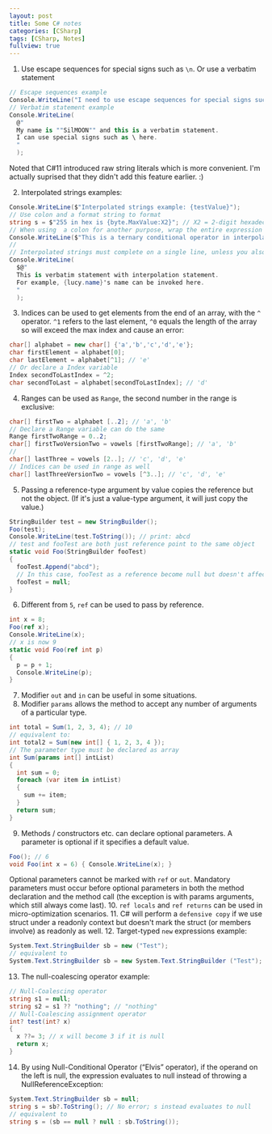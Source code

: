 ```yaml
---
layout: post
title: Some C# notes
categories: [CSharp]
tags: [CSharp, Notes]
fullview: true
---
```


1. Use escape sequences for special signs such as `\n`. Or use a verbatim statement
```C#
// Escape sequences example
Console.WriteLine("I need to use escape sequences for special signs such as \\ here.");
// Verbatim statement example
Console.WriteLine(
  @"
  My name is ""SilMOON"" and this is a verbatim statement.
  I can use special signs such as \ here.
  "
  );
```
Noted that C#11 introduced raw string literals which is more convenient. I'm actually suprised that they didn't add this feature earlier. :)

2. Interpolated strings examples:
```C#
Console.WriteLine($"Interpolated strings example: {testValue}");
// Use colon and a format string to format
string s = $"255 in hex is {byte.MaxValue:X2}"; // X2 = 2-digit hexadecimal
// When using  a colon for another purpose, wrap the entire expression in parentheses
Console.WriteLine($"This is a ternary conditional operator in interpolated strings example: {(testObj.Method() ? "result1" : "result2")}");
// 
// Interpolated strings must complete on a single line, unless you also specify the verbatim string operator:
Console.WriteLine(
  $@"
  This is verbatim statement with interpolation statement.
  For example, {lucy.name}'s name can be invoked here.
  "
  );
```

3. Indices can be used to get elements from the end of an array, with the `^` operator. `^1` refers to the last element, `^0` equals the length of the array so will exceed the max index and cause an error:
```C#
char[] alphabet = new char[] {'a','b','c','d','e'};
char firstElement = alphabet[0];
char lastElement = alphabet[^1]; // 'e'
// Or declare a Index variable
Index secondToLastIndex = ^2;
char secondToLast = alphabet[secondToLastIndex]; // 'd'
```

4. Ranges can be used as `Range`, the second number in the range is exclusive:
```C#
char[] firstTwo = alphabet [..2]; // 'a', 'b'
// Declare a Range variable can do the same
Range firstTwoRange = 0..2;
char[] firstTwoVersionTwo = vowels [firstTwoRange]; // 'a', 'b'
// 
char[] lastThree = vowels [2..]; // 'c', 'd', 'e'
// Indices can be used in range as well
char[] lastThreeVersionTwo = vowels [^3..]; // 'c', 'd', 'e'
```

5. Passing a reference-type argument by value copies the reference but not the object. (If it's just a value-type argument, it will just copy the value.)
```C#
StringBuilder test = new StringBuilder();
Foo(test);
Console.WriteLine(test.ToString()); // print: abcd
// test and fooTest are both just reference point to the same object
static void Foo(StringBuilder fooTest)
{
  fooTest.Append("abcd");
  // In this case, fooTest as a reference become null but doesn't affect the stringBuilder object
  fooTest = null;
}
```
6. Different from `5`, `ref` can be used to pass by reference.
```C#
int x = 8;
Foo(ref x);
Console.WriteLine(x);
// x is now 9
static void Foo(ref int p)
{
  p = p + 1;
  Console.WriteLine(p);
}
```
7. Modifier `out` and `in` can be useful in some situations.
8. Modifier `params` allows the method to accept any number of arguments of a particular type.
```C#
int total = Sum(1, 2, 3, 4); // 10
// equivalent to:
int total2 = Sum(new int[] { 1, 2, 3, 4 });
// The parameter type must be declared as array
int Sum(params int[] intList)
{
  int sum = 0;
  foreach (var item in intList)
  {
    sum += item;
  }
  return sum;
}
```
9. Methods / constructors etc. can declare optional parameters. A parameter is optional if it specifies a default value.
```C#
Foo(); // 6
void Foo(int x = 6) { Console.WriteLine(x); }
```
Optional parameters cannot be marked with `ref` or `out`.
Mandatory parameters must occur before optional parameters in both the method declaration and the method call (the exception is with params arguments, which still always come last).
10. `ref locals` and `ref returns` can be used in micro-optimization scenarios.
11. C# will perform a `defensive copy` if we use struct under a readonly context but doesn't mark the struct (or members involve) as readonly as well.
12. Target-typed `new` expressions example:
```C#
System.Text.StringBuilder sb = new ("Test");
// equivalent to
System.Text.StringBuilder sb = new System.Text.StringBuilder ("Test");
```
13. The null-coalescing operator example:
```C#
// Null-Coalescing operator
string s1 = null;
string s2 = s1 ?? "nothing"; // "nothing"
// Null-Coalescing assignment operator
int? test(int? x)
{
  x ??= 3; // x will become 3 if it is null
  return x;
}
```
14. By using Null-Conditional Operator (“Elvis” operator), if the operand on the left is null, the expression evaluates to null instead of throwing a NullReferenceException:
```C#
System.Text.StringBuilder sb = null;
string s = sb?.ToString(); // No error; s instead evaluates to null
// equivalent to
string s = (sb == null ? null : sb.ToString());
```
